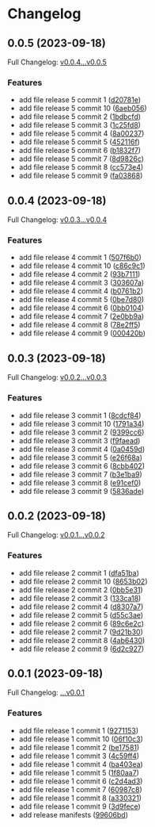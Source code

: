 # Changelog

## 0.0.5 (2023-09-18)

Full Changelog: [v0.0.4...v0.0.5](https://github.com/DefinitelyATestOrg/test-1-repo-1/compare/v0.0.4...v0.0.5)

### Features

* add file release 5 commit 1 ([d20781e](https://github.com/DefinitelyATestOrg/test-1-repo-1/commit/d20781e2d87b2d01f2a6cf22d7ef9ca5caca686b))
* add file release 5 commit 10 ([6aeb056](https://github.com/DefinitelyATestOrg/test-1-repo-1/commit/6aeb05694a4700652d7d01a2865ec0f1654afeb7))
* add file release 5 commit 2 ([1bdbcfd](https://github.com/DefinitelyATestOrg/test-1-repo-1/commit/1bdbcfdc823ef046fa574244ff50eef75bfcf4dd))
* add file release 5 commit 3 ([1c25fd8](https://github.com/DefinitelyATestOrg/test-1-repo-1/commit/1c25fd87986d72a3b7bdb28c1cfa0c79d1b23a6b))
* add file release 5 commit 4 ([8a00237](https://github.com/DefinitelyATestOrg/test-1-repo-1/commit/8a00237817b3677bcda427b702836d2d67b12020))
* add file release 5 commit 5 ([452116f](https://github.com/DefinitelyATestOrg/test-1-repo-1/commit/452116fc4fe3d2298002ff6a430875684573a526))
* add file release 5 commit 6 ([b1832f7](https://github.com/DefinitelyATestOrg/test-1-repo-1/commit/b1832f759c272c52dfc90e438b11fc0149d68fb0))
* add file release 5 commit 7 ([8d9826c](https://github.com/DefinitelyATestOrg/test-1-repo-1/commit/8d9826c91f51cb3446dae63e9aa5ac7ccdb1929c))
* add file release 5 commit 8 ([cc573e4](https://github.com/DefinitelyATestOrg/test-1-repo-1/commit/cc573e470a9b1e2c92e48fa102668e036c5c0259))
* add file release 5 commit 9 ([fa03868](https://github.com/DefinitelyATestOrg/test-1-repo-1/commit/fa0386829589dc02d31c24ac7e94de8e0d4dbdcb))

## 0.0.4 (2023-09-18)

Full Changelog: [v0.0.3...v0.0.4](https://github.com/DefinitelyATestOrg/test-1-repo-1/compare/v0.0.3...v0.0.4)

### Features

* add file release 4 commit 1 ([507f6b0](https://github.com/DefinitelyATestOrg/test-1-repo-1/commit/507f6b0bc400cf6bc2723a87f63d63c815f23cad))
* add file release 4 commit 10 ([c86c9c1](https://github.com/DefinitelyATestOrg/test-1-repo-1/commit/c86c9c187d032dea39c193f9b366281d72172e91))
* add file release 4 commit 2 ([93b7111](https://github.com/DefinitelyATestOrg/test-1-repo-1/commit/93b7111716f634df7bce6b48ac7ab269e773676f))
* add file release 4 commit 3 ([303607a](https://github.com/DefinitelyATestOrg/test-1-repo-1/commit/303607a6ea50a513d098632eab7046522b1a1eb3))
* add file release 4 commit 4 ([b0761b2](https://github.com/DefinitelyATestOrg/test-1-repo-1/commit/b0761b276115faec5ee58c448e02702b895b8941))
* add file release 4 commit 5 ([0be7d80](https://github.com/DefinitelyATestOrg/test-1-repo-1/commit/0be7d8075689b44e1c688d90ba5d8d0f2f2c942c))
* add file release 4 commit 6 ([0bb0104](https://github.com/DefinitelyATestOrg/test-1-repo-1/commit/0bb010428b64a08af1eee19d9b8b1a6020386f03))
* add file release 4 commit 7 ([2e0bb9a](https://github.com/DefinitelyATestOrg/test-1-repo-1/commit/2e0bb9a7fcff24a3ec6a5e03ee51df1ccd93e5b0))
* add file release 4 commit 8 ([78e2ff5](https://github.com/DefinitelyATestOrg/test-1-repo-1/commit/78e2ff51427def7850d5cac01446ec3ca5f0e52c))
* add file release 4 commit 9 ([000420b](https://github.com/DefinitelyATestOrg/test-1-repo-1/commit/000420bef0ef81698fa66783fa7b1fd03a131fa9))

## 0.0.3 (2023-09-18)

Full Changelog: [v0.0.2...v0.0.3](https://github.com/DefinitelyATestOrg/test-1-repo-1/compare/v0.0.2...v0.0.3)

### Features

* add file release 3 commit 1 ([8cdcf84](https://github.com/DefinitelyATestOrg/test-1-repo-1/commit/8cdcf84f271bab10a9f410bf5f167ba498fd37ae))
* add file release 3 commit 10 ([1791a34](https://github.com/DefinitelyATestOrg/test-1-repo-1/commit/1791a34780964b372bd65fa0a20006624e17e4b4))
* add file release 3 commit 2 ([9399cc6](https://github.com/DefinitelyATestOrg/test-1-repo-1/commit/9399cc659383e0b6219c846795cdf638ccc21c11))
* add file release 3 commit 3 ([f9faead](https://github.com/DefinitelyATestOrg/test-1-repo-1/commit/f9faead93daffec5a9c2623b0121d855338e18c8))
* add file release 3 commit 4 ([0a0459d](https://github.com/DefinitelyATestOrg/test-1-repo-1/commit/0a0459dbcde07f9dd4e53751ba7c14b68b6903a2))
* add file release 3 commit 5 ([e26f68a](https://github.com/DefinitelyATestOrg/test-1-repo-1/commit/e26f68a6119587c26e52fb1fc3f84252db42ed34))
* add file release 3 commit 6 ([8cbb402](https://github.com/DefinitelyATestOrg/test-1-repo-1/commit/8cbb402ec3fa36d64053c9f73ce6b1a0ac600636))
* add file release 3 commit 7 ([b3e1ba9](https://github.com/DefinitelyATestOrg/test-1-repo-1/commit/b3e1ba926b5cb0f642d6a67b961705f60103facc))
* add file release 3 commit 8 ([e91cef0](https://github.com/DefinitelyATestOrg/test-1-repo-1/commit/e91cef0fe0e7fbb2a96a2b7c5b98758234da4f6d))
* add file release 3 commit 9 ([5836ade](https://github.com/DefinitelyATestOrg/test-1-repo-1/commit/5836ade78598fc950c84b8105f70438ec104a3cd))

## 0.0.2 (2023-09-18)

Full Changelog: [v0.0.1...v0.0.2](https://github.com/DefinitelyATestOrg/test-1-repo-1/compare/v0.0.1...v0.0.2)

### Features

* add file release 2 commit 1 ([dfa51ba](https://github.com/DefinitelyATestOrg/test-1-repo-1/commit/dfa51ba610c7c837e361f0ee63a8ab6b55d2e01c))
* add file release 2 commit 10 ([8653b02](https://github.com/DefinitelyATestOrg/test-1-repo-1/commit/8653b0252cd608c5322536a92f336ab30d517c9e))
* add file release 2 commit 2 ([0bb5e31](https://github.com/DefinitelyATestOrg/test-1-repo-1/commit/0bb5e31ad015ddba35a6cf96806455cdf372365f))
* add file release 2 commit 3 ([133ca18](https://github.com/DefinitelyATestOrg/test-1-repo-1/commit/133ca187056c47b9fc1202a7a3efa4b2a0f13b74))
* add file release 2 commit 4 ([d8307a7](https://github.com/DefinitelyATestOrg/test-1-repo-1/commit/d8307a74c9f31e734d17f5a5b0d3bb84eb0d94a4))
* add file release 2 commit 5 ([d55c3ae](https://github.com/DefinitelyATestOrg/test-1-repo-1/commit/d55c3ae7b0bd1fbffd3b4ecfb2dda526e67cd3b5))
* add file release 2 commit 6 ([89c6e2c](https://github.com/DefinitelyATestOrg/test-1-repo-1/commit/89c6e2c79e38035e6dc808b0865cb1b0ee554657))
* add file release 2 commit 7 ([9d21b30](https://github.com/DefinitelyATestOrg/test-1-repo-1/commit/9d21b30a7c3926cb8bbc59bfdd8ec0d1cb6c89af))
* add file release 2 commit 8 ([4ab6430](https://github.com/DefinitelyATestOrg/test-1-repo-1/commit/4ab6430dd3fb6eecffc1e74f6df04232c03c0844))
* add file release 2 commit 9 ([6d2c927](https://github.com/DefinitelyATestOrg/test-1-repo-1/commit/6d2c927c0ed035c4d71b350422c7969defc118fa))

## 0.0.1 (2023-09-18)

Full Changelog: [...v0.0.1](https://github.com/DefinitelyATestOrg/test-1-repo-1/compare/...v0.0.1)

### Features

* add file release 1 commit 1 ([9271153](https://github.com/DefinitelyATestOrg/test-1-repo-1/commit/92711537b78f1d15970a1335c93b91dacbd2cf8f))
* add file release 1 commit 10 ([06f10c3](https://github.com/DefinitelyATestOrg/test-1-repo-1/commit/06f10c31d7e1b1c071d582ca4cc9ae344062806b))
* add file release 1 commit 2 ([be17581](https://github.com/DefinitelyATestOrg/test-1-repo-1/commit/be175817a0770cd31dbaece40a8d2a1f30f3d453))
* add file release 1 commit 3 ([4c59ff4](https://github.com/DefinitelyATestOrg/test-1-repo-1/commit/4c59ff44475b48b7afea4ff78eb3c8e97c92eaae))
* add file release 1 commit 4 ([ba403ea](https://github.com/DefinitelyATestOrg/test-1-repo-1/commit/ba403ea60bad4bb1623efe547c537964874faac6))
* add file release 1 commit 5 ([1f80aa7](https://github.com/DefinitelyATestOrg/test-1-repo-1/commit/1f80aa7c7d3925ee226ff662c03e5842725360b5))
* add file release 1 commit 6 ([c2d4ad3](https://github.com/DefinitelyATestOrg/test-1-repo-1/commit/c2d4ad3ba153015ea5f7fe1fb1ea82e2c5c34db0))
* add file release 1 commit 7 ([60987c8](https://github.com/DefinitelyATestOrg/test-1-repo-1/commit/60987c8614a24169a4491d4468445d14bb5f6791))
* add file release 1 commit 8 ([a330321](https://github.com/DefinitelyATestOrg/test-1-repo-1/commit/a330321b6145b5a3d59dbe621cb893fb1bc61f62))
* add file release 1 commit 9 ([3d9fece](https://github.com/DefinitelyATestOrg/test-1-repo-1/commit/3d9fecec3ca812d420aeccdc861e78639477e389))
* add release manifests ([99606bd](https://github.com/DefinitelyATestOrg/test-1-repo-1/commit/99606bd79dc948aff4f859c3eabb6500cf905d84))
